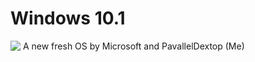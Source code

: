 # Windows 10.1
![‎](https://www.product-reviews.net/wp-content/uploads/Windows-10.1-features-release-date-details-possibly-today.jpg)
A new fresh OS by Microsoft and PavallelDextop (Me)

